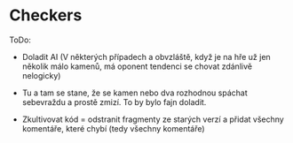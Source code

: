 # Checkers
ToDo:
- Doladit AI (V některých případech a obvzláště, když je na hře už jen několik málo kamenů, má oponent tendenci se chovat zdánlivě nelogicky)

- Tu a tam se stane, že se kamen nebo dva rozhodnou spáchat sebevraždu a prostě zmizí. To by bylo fajn doladit.

- Zkultivovat kód = odstranit fragmenty ze starých verzí a přidat všechny komentáře, které chybí (tedy všechny komentáře)
